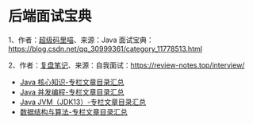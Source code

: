 # 后端面试宝典

1、作者：[超级码里喵](https://blog.csdn.net/qq_30999361)、来源：Java 面试宝典：https://blog.csdn.net/qq_30999361/category_11778513.html

2、作者：[复盘笔记](https://review-notes.top/)、来源：自我面试：https://review-notes.top/interview/

- [Java 核心知识-专栏文章目录汇总](https://gourderwa.blog.csdn.net/article/details/104020339)
- [Java 并发编程-专栏文章目录汇总](https://blog.csdn.net/xiaohulunb/article/details/103594468)
- [Java JVM（JDK13）-专栏文章目录汇总](https://blog.csdn.net/xiaohulunb/article/details/103828570)
- [数据结构与算法-专栏文章目录汇总](https://blog.csdn.net/xiaohulunb/article/details/104368031)